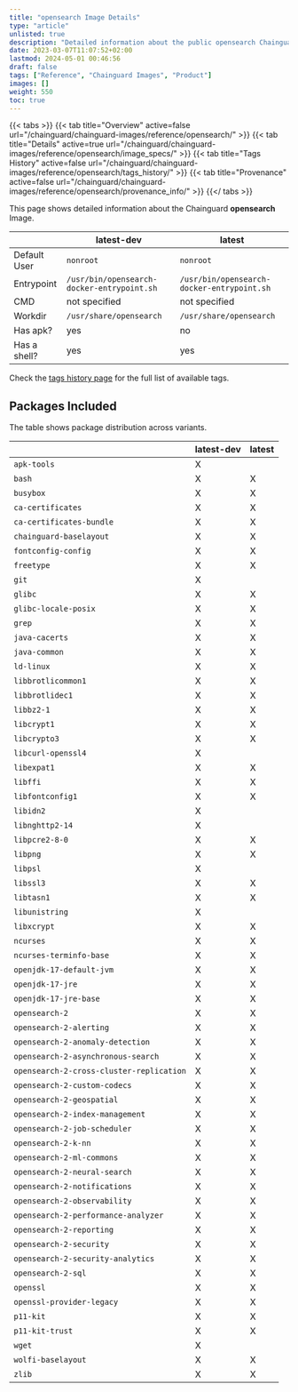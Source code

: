 ```yaml
---
title: "opensearch Image Details"
type: "article"
unlisted: true
description: "Detailed information about the public opensearch Chainguard Image."
date: 2023-03-07T11:07:52+02:00
lastmod: 2024-05-01 00:46:56
draft: false
tags: ["Reference", "Chainguard Images", "Product"]
images: []
weight: 550
toc: true
---
```


{{< tabs >}}
{{< tab title="Overview" active=false url="/chainguard/chainguard-images/reference/opensearch/" >}}
{{< tab title="Details" active=true url="/chainguard/chainguard-images/reference/opensearch/image_specs/" >}}
{{< tab title="Tags History" active=false url="/chainguard/chainguard-images/reference/opensearch/tags_history/" >}}
{{< tab title="Provenance" active=false url="/chainguard/chainguard-images/reference/opensearch/provenance_info/" >}}
{{</ tabs >}}

This page shows detailed information about the Chainguard **opensearch** Image.

|              | latest-dev                                 | latest                                     |
|--------------|--------------------------------------------|--------------------------------------------|
| Default User | `nonroot`                                  | `nonroot`                                  |
| Entrypoint   | `/usr/bin/opensearch-docker-entrypoint.sh` | `/usr/bin/opensearch-docker-entrypoint.sh` |
| CMD          | not specified                              | not specified                              |
| Workdir      | `/usr/share/opensearch`                    | `/usr/share/opensearch`                    |
| Has apk?     | yes                                        | no                                         |
| Has a shell? | yes                                        | yes                                        |

Check the [tags history page](/chainguard/chainguard-images/reference/opensearch/tags_history/) for the full list of available tags.

## Packages Included
The table shows package distribution across variants.

|                                          | latest-dev | latest |
|------------------------------------------|------------|--------|
| `apk-tools`                              | X          |        |
| `bash`                                   | X          | X      |
| `busybox`                                | X          | X      |
| `ca-certificates`                        | X          | X      |
| `ca-certificates-bundle`                 | X          | X      |
| `chainguard-baselayout`                  | X          | X      |
| `fontconfig-config`                      | X          | X      |
| `freetype`                               | X          | X      |
| `git`                                    | X          |        |
| `glibc`                                  | X          | X      |
| `glibc-locale-posix`                     | X          | X      |
| `grep`                                   | X          | X      |
| `java-cacerts`                           | X          | X      |
| `java-common`                            | X          | X      |
| `ld-linux`                               | X          | X      |
| `libbrotlicommon1`                       | X          | X      |
| `libbrotlidec1`                          | X          | X      |
| `libbz2-1`                               | X          | X      |
| `libcrypt1`                              | X          | X      |
| `libcrypto3`                             | X          | X      |
| `libcurl-openssl4`                       | X          |        |
| `libexpat1`                              | X          | X      |
| `libffi`                                 | X          | X      |
| `libfontconfig1`                         | X          | X      |
| `libidn2`                                | X          |        |
| `libnghttp2-14`                          | X          |        |
| `libpcre2-8-0`                           | X          | X      |
| `libpng`                                 | X          | X      |
| `libpsl`                                 | X          |        |
| `libssl3`                                | X          | X      |
| `libtasn1`                               | X          | X      |
| `libunistring`                           | X          |        |
| `libxcrypt`                              | X          | X      |
| `ncurses`                                | X          | X      |
| `ncurses-terminfo-base`                  | X          | X      |
| `openjdk-17-default-jvm`                 | X          | X      |
| `openjdk-17-jre`                         | X          | X      |
| `openjdk-17-jre-base`                    | X          | X      |
| `opensearch-2`                           | X          | X      |
| `opensearch-2-alerting`                  | X          | X      |
| `opensearch-2-anomaly-detection`         | X          | X      |
| `opensearch-2-asynchronous-search`       | X          | X      |
| `opensearch-2-cross-cluster-replication` | X          | X      |
| `opensearch-2-custom-codecs`             | X          | X      |
| `opensearch-2-geospatial`                | X          | X      |
| `opensearch-2-index-management`          | X          | X      |
| `opensearch-2-job-scheduler`             | X          | X      |
| `opensearch-2-k-nn`                      | X          | X      |
| `opensearch-2-ml-commons`                | X          | X      |
| `opensearch-2-neural-search`             | X          | X      |
| `opensearch-2-notifications`             | X          | X      |
| `opensearch-2-observability`             | X          | X      |
| `opensearch-2-performance-analyzer`      | X          | X      |
| `opensearch-2-reporting`                 | X          | X      |
| `opensearch-2-security`                  | X          | X      |
| `opensearch-2-security-analytics`        | X          | X      |
| `opensearch-2-sql`                       | X          | X      |
| `openssl`                                | X          | X      |
| `openssl-provider-legacy`                | X          | X      |
| `p11-kit`                                | X          | X      |
| `p11-kit-trust`                          | X          | X      |
| `wget`                                   | X          |        |
| `wolfi-baselayout`                       | X          | X      |
| `zlib`                                   | X          | X      |

